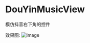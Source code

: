 # DouYinMusicView

模仿抖音右下角的控件

效果图:
![image](https://github.com/tgithubc/DouYinMusicView/tree/master/gif/1.gif)
